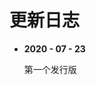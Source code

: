 # 更新日志

- **2020 - 07 - 23**

  第一个发行版

<link rel="stylesheet" href="https://cdn.jsdelivr.net/npm/gitalk@1/dist/gitalk.css">

<script src="https://cdn.jsdelivr.net/npm/gitalk@1/dist/gitalk.min.js"></script>

<div id="gitalk-container"></div>

<script>
    const gitalk = new Gitalk({
        clientID: "a9f7d3f091928b45e225",
        clientSecret: "af98a2e872ffd57b4443842cd200d5acf50d7f7d",
        repo: "BiliRec",
        owner: "Dreammer12138",
        admin: ['Dreammer12138'],
        id: location.pathname
    });
    gitalk.render('gitalk-container');
</script>